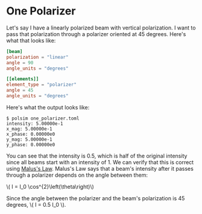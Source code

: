 # One Polarizer

Let's say I have a linearly polarized beam with vertical polarization. I want to pass that polarization through a polarizer oriented at 45 degrees. Here's what that looks like:

```toml
[beam]
polarization = "linear"
angle = 90
angle_units = "degrees"

[[elements]]
element_type = "polarizer"
angle = 45
angle_units = "degrees"
```

Here's what the output looks like:
```
$ polsim one_polarizer.toml
intensity: 5.00000e-1
x_mag: 5.00000e-1
x_phase: 0.00000e0
y_mag: 5.00000e-1
y_phase: 0.00000e0
```

You can see that the intensity is 0.5, which is half of the original intensity since all beams start with an intensity of 1. We can verify that this is correct using [Malus's Law][malus]. Malus's Law says that a beam's intensity after it passes through a polarizer depends on the angle between them:

\\( I = I_0 \cos^{2}\left(\theta\right)\\)

Since the angle between the polarizer and the beam's polarization is 45 degrees, \\( I = 0.5 I_0 \\).

[malus]: https://en.wikipedia.org/wiki/Polarizer#Malus's_law_and_other_properties
